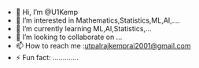 - 👋 Hi, I’m @U1Kemp
- 👀 I’m interested in Mathematics,Statistics,ML,AI,....
- 🌱 I’m currently learning ML,AI,Statistics,...
- 💞️ I’m looking to collaborate on ...
- 📫 How to reach me :utpalrajkemprai2001@gmail.com
- ⚡ Fun fact: .............

<!---
U1Kemp/U1Kemp is a ✨ special ✨ repository because its `README.md` (this file) appears on your GitHub profile.
You can click the Preview link to take a look at your changes.
--->
